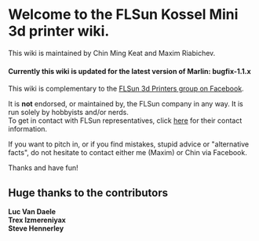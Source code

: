 # Welcome to the FLSun Kossel Mini 3d printer wiki.
This wiki is maintained by Chin Ming Keat and Maxim Riabichev.


#### Currently this wiki is updated for the latest version of Marlin: bugfix-1.1.x

This wiki is complementary to the [FLSun 3d Printers group on Facebook](https://goo.gl/hBH9zW).  

It is **not** endorsed, or maintained by, the FLSun company in any way. It is run solely by hobbyists and/or nerds.  
To get in contact with FLSun representatives, click [here](http://i.imgur.com/8VpFz47.png) for their contact information.



If you want to pitch in, or if you find mistakes, stupid advice or "alternative facts", do not hesitate to contact either me (Maxim) or Chin via Facebook.

Thanks and have fun!

## Huge thanks to the contributors
**Luc Van Daele**  
**Trex Izmereniyax**  
**Steve Hennerley**  